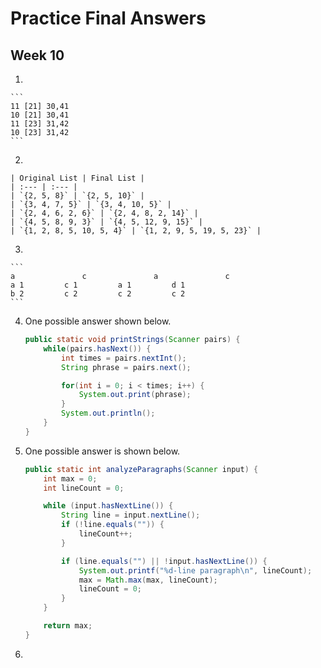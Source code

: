 # Practice Final Answers
## Week 10

1. 

	```
	11 [21] 30,41
	10 [21] 30,41
	11 [23] 31,42
	10 [23] 31,42
	```

2. 

	| Original List | Final List |
	| :--- | :--- |
	| `{2, 5, 8}` | `{2, 5, 10}` |
	| `{3, 4, 7, 5}` | `{3, 4, 10, 5}` |
	| `{2, 4, 6, 2, 6}` | `{2, 4, 8, 2, 14}` |
	| `{4, 5, 8, 9, 3}` | `{4, 5, 12, 9, 15}` |
	| `{1, 2, 8, 5, 10, 5, 4}` | `{1, 2, 9, 5, 19, 5, 23}` |

3. 

	```
	a				c				a				c
	a 1			c 1			a 1			d 1
	b 2			c 2			c 2			c 2
	```

4. One possible answer shown below.

	```java
	public static void printStrings(Scanner pairs) {
		while(pairs.hasNext()) {
			int times = pairs.nextInt();
			String phrase = pairs.next();

			for(int i = 0; i < times; i++) {
				System.out.print(phrase);
			}
			System.out.println();
		}
	}
	```

5. One possible answer is shown below.

	```java
	public static int analyzeParagraphs(Scanner input) {
		int max = 0;
		int lineCount = 0;

		while (input.hasNextLine()) {
			String line = input.nextLine();
			if (!line.equals("")) {
				lineCount++;
			}

			if (line.equals("") || !input.hasNextLine()) {
				System.out.printf("%d-line paragraph\n", lineCount);
				max = Math.max(max, lineCount);
				lineCount = 0;
			} 
		}

		return max;
	}

6. 